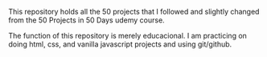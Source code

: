 This repository holds all the 50 projects that I followed and slightly changed from the 50 Projects in 50 Days udemy course.

The function of this repository is merely educacional. I am practicing on doing html, css, and vanilla javascript projects and using git/github.